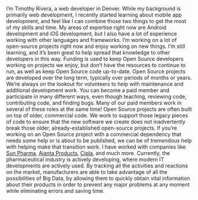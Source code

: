 I’m Timothy Rivera, a web developer in Denver. 
While my background is primarily web development, I recently started learning about mobile app development, and feel like I can combine those two things to get the most of my skills and time. 
My areas of expertise right now are Android development and iOS development, but I also have a lot of experience working with other languages and frameworks. 
I’m working on a lot of open-source projects right now and enjoy working on new things. 
I’m still learning, and it’s been great to help spread that knowledge to other developers in this way. 
Funding is used to keep Open Source developers working on projects we enjoy, but don’t have the resources to continue to run, as well as keep Open Source code up-to-date. 
Open Source projects are developed over the long term, typically over periods of months or years. We’re always on the lookout for volunteers to help with maintenance and additional development work. 
You can become a paid member and participate in many different ways, even though teaching, reviewing code, contributing code, and finding bugs. Many of our paid members work in several of these roles at the same time!
Open Source projects are often built on top of older, commercial code. We work to support those legacy pieces of code to ensure that the new software we create does not inadvertently break those older, already-established open-source projects. 
If you’re working on an Open Source project with a commercial dependency that needs some help or is about to be published, we can be of tremendous help with helping make that transition work.
I have worked with companies like <a href="https://sunpharma.com/">Sun Pharma</a>, <a href="https://ajantaproducts.com/
/">Ajanta Products</a>, <a href="https://www.cipla.com/">Cipla</a>, and much more. 
Currently, the pharmaceutical industry is actively developing, where modern IT developments are actively used.  By tracking all the activities and reactions on the market, manufacturers are able to take advantage of all the possibilities of Big Data, by allowing them to quickly obtain vital information about their products in order to prevent any major problems at any moment while eliminating errors and saving time.
